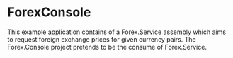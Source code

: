 # ForexConsole
This example application contains of a Forex.Service assembly which aims to request foreign exchange prices for given currency pairs. The Forex.Console project pretends to be the consume of Forex.Service.
